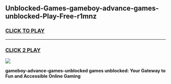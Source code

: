 
## Unblocked-Games-gameboy-advance-games-unblocked-Play-Free-r1mnz
<h3>
<a href="https://premium76.site?title=gameboy-advance-games-unblocked&ref=18A">CLICK TO PLAY</a></h3>
<hr>

<h3>
<a href="https://premium76.site?title=gameboy-advance-games-unblocked&ref=18A">CLICK 2 PLAY</a>
  
</h3>

<a href="https://premium76.site?title=gameboy-advance-games-unblocked&ref=18A"><img src="https://clearcache.store/games.png"></a>


**gameboy-advance-games-unblocked games unblocked: Your Gateway to Fun and Accessible Online Gaming**
